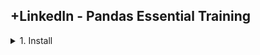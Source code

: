 ## +LinkedIn - Pandas Essential Training

<details>
<summary>1. Install </summary>

# Install Notebook

```py
pip install notebook
```

# Run Jupyter Notebook

```py
jupyter notebook
```

# #END</details>
